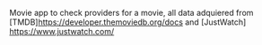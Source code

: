 Movie app to check providers for a movie, all data adquiered from [TMDB]https://developer.themoviedb.org/docs and  [JustWatch] https://www.justwatch.com/
